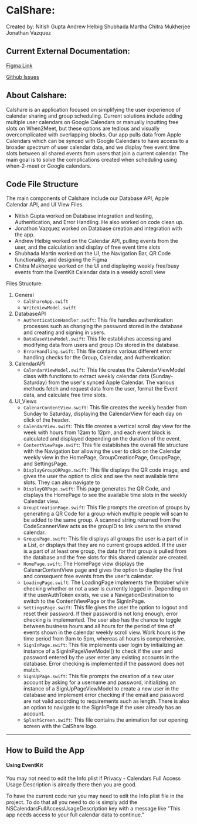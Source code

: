 # CalShare:

Created by:
Nitish Gupta
Andrew Helbig 
Shubhada Martha
Chitra Mukherjee
Jonathan Vazquez

## Current External Documentation:

[Figma Link](https://www.figma.com/file/LdDJt5Q6lnb4CsLLT1BDb6/ECS189E-Project-UI?type=design&node-id=01&mode=design&t=z8j25F6VY80fcINF-0)

[Github Issues](https://github.com/NitishGupta2306/CalShare/issues)

## About Calshare:

Calshare is an application focused on simplifying the user experience of calendar sharing and group scheduling. Current solutions include adding multiple user calendars on Google Calendars or manually inputting free slots on When2Meet, but these options are tedious and visually overcomplicated with overlapping blocks. Our app pulls data from Apple Calendars which can be synced with Google Calendars to have access to a broader spectrum of user calendar data, and we display free event time slots between all shared events from users that join a current calendar. The main goal is to solve the complications created when scheduling using when-2-meet or Google calendars.

## Code File Structure

The main components of Calshare include our Database API, Apple Calendar API, and UI View Files.
- Nitish Gupta worked on Database integration and testing, Authentication, and Error Handling. He also worked on code clean up.
- Jonathon Vazquez worked on Database creation and integration with the app.
- Andrew Helbig worked on the Calendar API, pulling events from the user, and the calculation and display of free event time slots
- Shubhada Martin worked on the UI, the Navigation Bar, QR Code functionality, and designing the Figma
- Chitra Mukherjee worked on the UI and displaying weekly free/busy events from the EventKit Calendar data in a weekly scroll view

Files Structure:
1. General
   - ```CalShareApp.swift```
   - ```WriteViewModel.swift```
3. DatabaseAPI
   - ```AuthenticationHandler.swift```: This file handles authentication processes such as changing the password stored in the database and  creating and signing in users.
   - ```DataBaseViewModel.swift```: This file establishes accessing and modifying data from users and group IDs stored in the database.
   - ```ErrorHandling.swift```: This file contains various different error handling checks for the Group, Calendar, and Authentication.
4. CalendarAPI
   - ```CalendarViewModel.swift```: This file creates the CalendarViewModel class with functions to extract weekly calendar data (Sunday-Saturday) from the user's synced Apple Calendar. The various methods fetch and request data from the user, format the Event data, and calculate free time slots. 
5. UI_Views
   - ```CalenarContentView.swift```: This file creates the weekly header from Sunday to Saturday, displaying the CalendarView for each day on click of the header.
   - ```CalendarView.swift```: This file creates a vertical scroll day view for the week with hours from 12am to 12pm, and each event block is calculated and displayed depending on the duration of the event.
   - ```ContentViewPage.swift```: This file establishes the overall file structure with the Navigation bar allowing the user to click on the Calendar weekly view in the HomePage, GroupCreationPage, GroupsPage, and SettingsPage.
   - ```DisplayGroupQRPage.swift```: This file displays the QR code image, and gives the user the option to click and see the next available time slots. They can also navigate to 
   - ```DisplayQRPage.swift```: This page generates the QR Code, and displays the HomePage to see the available time slots in the weekly Calendar view.
   - ```GroupCreationPage.swift```: This file prompts the creation of groups by generating a QR Code for a group which multiple people will scan to be added to the same group. A scanned string returned from the CodeScannerView acts as the groupID to link users to the shared calendar.
   - ```GroupsPage.swift```: This file displays all groups the user is a part of in a List, or displays that they are no current groups added. If the user is a part of at least one group, the data for that group is pulled from the database and the free slots for this shared calendar are created. 
   - ```HomePage.swift```: The HomePage view displays the CalenarContentView page and gives the option to display the first and consequent free events from the user's calendar.
   - ```LoadingPage.swift```: The LoadingPage implements the throbber while checking whether or not a user is currently logged in. Depending on if the userAuthToken exists, we use a NavigationDestination to switch to the ContentViewPage or the SignInPage. 
   - ```SettingsPage.swift```: This file gives the user the option to logout and reset their password. If their password is not long enough, error checking is implemented. The user also has the chance to toggle between business hours and all hours for the period of time of events shown in the calendar weekly scroll view. Work hours is the time period from 9am to 5pm, whereas all hours is comprehensive.
   - ```SignInPage.swift```: This file implements user login by initializing an instance of a SignInPageViewModel() to check if the user and password entered by the user enter any existing accounts in the database. Error checking is implemented if the password does not match.
   - ```SignUpPage.swift```: This file prompts the creation of a new user account by asking for a username and password, initializing an instance of a SignUpPageViewModel to create a new user in the database and implement error checking if the email and password are not valid according to requirements such as length. There is also an option to navigate to the SignInPage if the user already has an account.
   - ```SplashScreen.swift```: This file contains the animation for our opening screen with the CalShare logo.
     
----
## How to Build the App

#### Using EventKit
You may not need to edit the Info.plist if Privacy - Calendars Full Access Usage Description
is already there then you are good.

To have the current code run you may need to edit the Info.plist file in the
project. To do that all you need to do is simply add the NSCalendarsFullAccessUsageDescription
key with a message like "This app needs access to your full calendar data to continue." 

